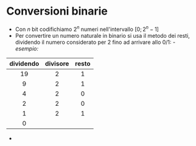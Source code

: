 

# Conversioni binarie

- Con *n* bit codifichiamo $2^n$ numeri nell'intervallo $[0; 2^n - 1]$
- Per convertire un numero naturale in binario si usa il metodo dei resti, dividendo il numero considerato per 2 fino ad arrivare allo 0/1: 
		*- esempio:*

| dividendo | divisore | resto |
| :-------: | :------: | :---: |
|    19     |    2     |   1   |
|     9     |    2     |   1   |
|     4     |    2     |   0   |
|     2     |    2     |   0   |
|     1     |    2     |   1   |
|     0     |          |       |

- 